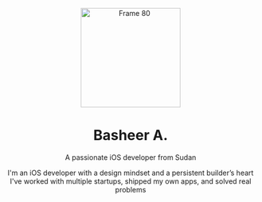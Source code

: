 <p align='center'>
  <img width="200" height="200" alt="Frame 80" src="https://github.com/user-attachments/assets/53409dac-c06d-46d7-b83b-cbdc6b5ba543" />
</p>
<h1 align='center'>Basheer A.</h1>
<p align='center'>A passionate iOS developer from Sudan</p>
<p align='center'>I'm an iOS developer with a design mindset and a persistent builder’s heart<br>I've worked with multiple startups, shipped my own apps, and solved real problems</p>
